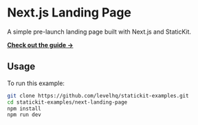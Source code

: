 # Next.js Landing Page

A simple pre-launch landing page built with Next.js and StaticKit.

[**Check out the guide →**](https://statickit.com/guides/next-landing-page)

## Usage

To run this example:

```bash
git clone https://github.com/levelhq/statickit-examples.git
cd statickit-examples/next-landing-page
npm install
npm run dev
```
